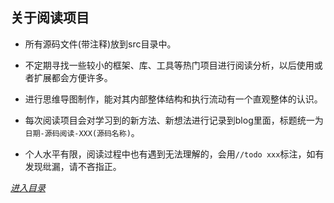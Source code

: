 ## 关于阅读项目

* 所有源码文件(带注释)放到src目录中。

* 不定期寻找一些较小的框架、库、工具等热门项目进行阅读分析，以后使用或者扩展都会方便许多。

* 进行思维导图制作，能对其内部整体结构和执行流动有一个直观整体的认识。

* 每次阅读项目会对学习到的新方法、新想法进行记录到blog里面，标题统一为`日期-源码阅读-XXX(源码名称)`。

* 个人水平有限，阅读过程中也有遇到无法理解的，会用`//todo xxx`标注，如有发现纰漏，请不吝指正。


[*进入目录*](./navigation.md)